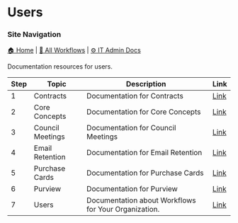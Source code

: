 # Users

### Site Navigation
[🏠 Home](../README.md) | [📂 All Workflows](../users/users.md) | [⚙ IT Admin Docs](../it-admins/README.md)





Documentation resources for users.

| **Step** | **Topic** | **Description** | **Link** |
|---|---|---|---|
| 1 | Contracts | Documentation for Contracts | [Link](contracts/) |
| 2 | Core Concepts | Documentation for Core Concepts | [Link](core-concepts/) |
| 3 | Council Meetings | Documentation for Council Meetings | [Link](council-meetings/) |
| 4 | Email Retention | Documentation for Email Retention | [Link](email-retention/) |
| 5 | Purchase Cards | Documentation for Purchase Cards | [Link](purchase-cards/) |
| 6 | Purview | Documentation for Purview | [Link](purview/) |
| 7 | Users | Documentation about Workflows for Your Organization. | [Link](users.md) |